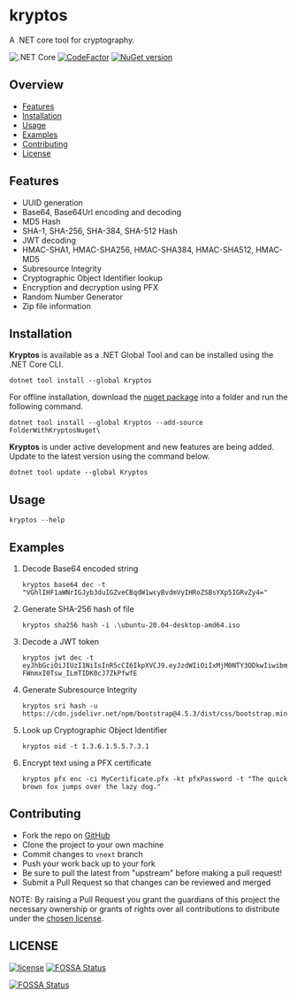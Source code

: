 # kryptos
A .NET core tool for cryptography.

![.NET Core](https://github.com/vijayshinva/kryptos/workflows/.NET%20Core/badge.svg)
[![CodeFactor](https://www.codefactor.io/repository/github/vijayshinva/kryptos/badge)](https://www.codefactor.io/repository/github/vijayshinva/kryptos)
[![NuGet version](https://badge.fury.io/nu/Kryptos.svg)](https://badge.fury.io/nu/Kryptos)

## Overview
- [Features](#features)
- [Installation](#installation)
- [Usage](#usage)
- [Examples](#examples)
- [Contributing](#contributing)
- [License](#license)

## Features
- UUID generation
- Base64, Base64Url encoding and decoding
- MD5 Hash
- SHA-1, SHA-256, SHA-384, SHA-512 Hash
- JWT decoding
- HMAC-SHA1, HMAC-SHA256, HMAC-SHA384, HMAC-SHA512, HMAC-MD5
- Subresource Integrity
- Cryptographic Object Identifier lookup
- Encryption and decryption using PFX
- Random Number Generator
- Zip file information

## Installation

**Kryptos** is available as a .NET Global Tool and can be installed using the .NET Core CLI.

```
dotnet tool install --global Kryptos
```

For offline installation, download the [nuget package][nuget-package] into a folder and run the following command.

```
dotnet tool install --global Kryptos --add-source FolderWithKryptosNuget\ 
```

**Kryptos** is under active development and new features are being added. Update to the latest version using the command below.
```
dotnet tool update --global Kryptos
```


## Usage

```
kryptos --help
```

## Examples

1. Decode Base64 encoded string
    ```
    kryptos base64 dec -t "VGhlIHF1aWNrIGJyb3duIGZveCBqdW1wcyBvdmVyIHRoZSBsYXp5IGRvZy4="
    ```
2. Generate SHA-256 hash of file
    ```
    kryptos sha256 hash -i .\ubuntu-20.04-desktop-amd64.iso
    ```
3. Decode a JWT token
    ```
    kryptos jwt dec -t eyJhbGciOiJIUzI1NiIsInR5cCI6IkpXVCJ9.eyJzdWIiOiIxMjM0NTY3ODkwIiwibmFtZSI6IlZpamF5c2hpbnZhIEthcm51cmUiLCJpYXQiOjE1MTYyMzkwMjIsImF1ZCI6Imh0dHBzOi8vZ2l0aHViLmNvbS92aWpheXNoaW52YS9rcnlwdG9zIn0.ufklYra5bLYKM-FWnmxI0Tsw_ILmTIDK0cJ7ZkPfwfE
    ```
4. Generate Subresource Integrity
    ```
    kryptos sri hash -u https://cdn.jsdelivr.net/npm/bootstrap@4.5.3/dist/css/bootstrap.min.css
    ```
5. Look up Cryptographic Object Identifier
    ```
    kryptos oid -t 1.3.6.1.5.5.7.3.1
    ```
6. Encrypt text using a PFX certificate
    ```
    kryptos pfx enc -ci MyCertificate.pfx -kt pfxPassword -t "The quick brown fox jumps over the lazy dog."
    ```    

## Contributing
- Fork the repo on [GitHub][git-repo]
- Clone the project to your own machine
- Commit changes to ```vnext``` branch
- Push your work back up to your fork
- Be sure to pull the latest from "upstream" before making a pull request!
- Submit a Pull Request so that changes can be reviewed and merged

NOTE: By raising a Pull Request you grant the guardians of this project the necessary ownership or grants of rights over all contributions to distribute under the [chosen license](https://github.com/vijayshinva/kryptos/blob/main/LICENSE).

## LICENSE
[![license](https://img.shields.io/github/license/vijayshinva/kryptos.svg)](https://github.com/vijayshinva/kryptos/blob/main/LICENSE)
[![FOSSA Status](https://app.fossa.com/api/projects/git%2Bgithub.com%2Fvijayshinva%2Fkryptos.svg?type=shield)](https://app.fossa.com/projects/git%2Bgithub.com%2Fvijayshinva%2Fkryptos?ref=badge_shield)

[![FOSSA Status](https://app.fossa.com/api/projects/git%2Bgithub.com%2Fvijayshinva%2Fkryptos.svg?type=large)](https://app.fossa.com/projects/git%2Bgithub.com%2Fvijayshinva%2Fkryptos?ref=badge_large)



[git-repo]: https://github.com/vijayshinva/kryptos
[nuget-package]: https://www.nuget.org/packages/Kryptos
